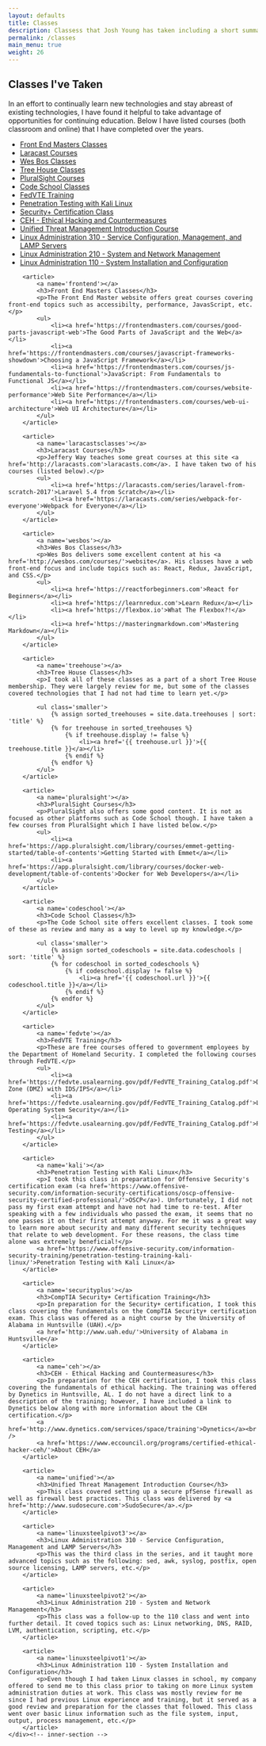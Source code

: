 ```yaml
---
layout: defaults
title: Classes
description: Classess that Josh Young has taken including a short summary of each class.
permalink: /classes
main_menu: true
weight: 26
---
```


<section>
    <div class='inner-section'>
        <h2>Classes I've Taken</h2>
        <article>
            <p>In an effort to continually learn new technologies and stay abreast of existing technologies, I have found it helpful to take advantage of opportunities for continuing education. Below I have listed courses (both classroom and online) that I have completed over the years.</p>
            <ul class='anchor-list'>
                <li><a href='#frontend'>Front End Masters Classes</a></li>
                <li><a href='#laracastsclasses'>Laracast Courses</a></li>
                <li><a href='#wesbos'>Wes Bos Classes</a></li>
                <li><a href='#treehouse'>Tree House Classes</a></li>
                <li><a href='#pluralsight'>PluralSight Courses</a></li>
                <li><a href='#codeschool'>Code School Classes</a></li>
                <li><a href='#fedvte'>FedVTE Training</a></li>
                <li><a href='#kali'>Penetration Testing with Kali Linux</a></li>
                <li><a href='#securityplus'>Security+ Certification Class</a></li>
                <li><a href='#ceh'>CEH - Ethical Hacking and Countermeasures</a></li>
                <li><a href='#unified'>Unified Threat Management Introduction Course</a></li>
                <li><a href='#linuxsteelpivot3'>Linux Administration 310 - Service Configuration, Management, and LAMP Servers</a></li>
                <li><a href='#linuxsteelpivot2'>Linux Administration 210 - System and Network Management</a></li>
                <li><a href='#linuxsteelpivot1'>Linux Administration 110 - System Installation and Configuration</a></li>
            </ul>
        </article>

        <article>
            <a name='frontend'></a>
            <h3>Front End Masters Classes</h3>
            <p>The Front End Master website offers great courses covering front-end topics such as accessibilty, performance, JavasScript, etc.</p>
            <ul>
                <li><a href='https://frontendmasters.com/courses/good-parts-javascript-web'>The Good Parts of JavaScript and the Web</a></li>
                <li><a href='https://frontendmasters.com/courses/javascript-frameworks-showdown'>Choosing a JavaScript Framework</a></li>
                <li><a href='https://frontendmasters.com/courses/js-fundamentals-to-functional'>JavaScript: From Fundamentals to Functional JS</a></li>
                <li><a href='https://frontendmasters.com/courses/website-performance'>Web Site Performance</a></li>
                <li><a href='https://frontendmasters.com/courses/web-ui-architecture'>Web UI Architecture</a></li>
            </ul>
        </article>

        <article>
            <a name='laracastsclasses'></a>
            <h3>Laracast Courses</h3>
            <p>Jeffery Way teaches some great courses at this site <a href='http://laracasts.com'>laracasts.com</a>. I have taken two of his courses (listed below).</p>
            <ul>
                <li><a href='https://laracasts.com/series/laravel-from-scratch-2017'>Laravel 5.4 from Scratch</a></li>
                <li><a href='https://laracasts.com/series/webpack-for-everyone'>Webpack for Everyone</a></li>
            </ul>
        </article>

        <article>
            <a name='wesbos'></a>
            <h3>Wes Bos Classes</h3>
            <p>Wes Bos delivers some excellent content at his <a href='http://wesbos.com/courses/'>website</a>. His classes have a web front-end focus and include topics such as: React, Redux, JavaScript, and CSS.</p>
            <ul>
                <li><a href='https://reactforbeginners.com'>React for Beginners</a></li>
                <li><a href='https://learnredux.com'>Learn Redux</a></li>
                <li><a href='https://flexbox.io'>What The Flexbox?!</a></li>
                <li><a href='https://masteringmarkdown.com'>Mastering Markdown</a></li>
            </ul>
        </article>

        <article>
            <a name='treehouse'></a>
            <h3>Tree House Classes</h3>
            <p>I took all of these classes as a part of a short Tree House membership. They were largely review for me, but some of the classes covered technologies that I had not had time to learn yet.</p>

            <ul class='smaller'>
                {% assign sorted_treehouses = site.data.treehouses | sort: 'title' %}
                {% for treehouse in sorted_treehouses %}
                    {% if treehouse.display != false %}
                        <li><a href='{{ treehouse.url }}'>{{ treehouse.title }}</a></li>
                    {% endif %}
                {% endfor %}
            </ul>
        </article>

        <article>
            <a name='pluralsight'></a>
            <h3>PluralSight Courses</h3>
            <p>PluralSight also offers some good content. It is not as focused as other platforms such as Code School though. I have taken a few courses from PluralSight which I have listed below.</p>
            <ul>
                <li><a href='https://app.pluralsight.com/library/courses/emmet-getting-started/table-of-contents'>Getting Started with Emmet</a></li>
                <li><a href='https://app.pluralsight.com/library/courses/docker-web-development/table-of-contents'>Docker for Web Developers</a></li>
            </ul>
        </article>

        <article>
            <a name='codeschool'></a>
            <h3>Code School Classes</h3>
            <p>The Code School site offers excellent classes. I took some of these as review and many as a way to level up my knowledge.</p>

            <ul class='smaller'>
                {% assign sorted_codeschools = site.data.codeschools | sort: 'title' %}
                {% for codeschool in sorted_codeschools %}
                    {% if codeschool.display != false %}
                        <li><a href='{{ codeschool.url }}'>{{ codeschool.title }}</a></li>
                    {% endif %}
                {% endfor %}
            </ul>
        </article>

        <article>
            <a name='fedvte'></a>
            <h3>FedVTE Training</h3>
            <p>These are free courses offered to government employees by the Department of Homeland Security. I completed the following courses through FedVTE.</p>
            <ul>
                <li><a href='https://fedvte.usalearning.gov/pdf/FedVTE_Training_Catalog.pdf'>Demilitarized Zone (DMZ) with IDS/IPS</a></li>
                <li><a href='https://fedvte.usalearning.gov/pdf/FedVTE_Training_Catalog.pdf'>Linux Operating System Security</a></li>
                <li><a href='https://fedvte.usalearning.gov/pdf/FedVTE_Training_Catalog.pdf'>Penetration Testing</a></li>
            </ul>
        </article>

        <article>
            <a name='kali'></a>
            <h3>Penetration Testing with Kali Linux</h3>
            <p>I took this class in preparation for Offensive Security's certification exam (<a href='https://www.offensive-security.com/information-security-certifications/oscp-offensive-security-certified-professional/'>OSCP</a>). Unfortunately, I did not pass my first exam attempt and have not had time to re-test. After speaking with a few individuals who passed the exam, it seems that no one passes it on their first attempt anyway. For me it was a great way to learn more about security and many different security techniques that relate to web development. For these reasons, the class time alone was extremely beneficial!</p>
            <a href='https://www.offensive-security.com/information-security-training/penetration-testing-training-kali-linux/'>Penetration Testing with Kali Linux</a>
        </article>

        <article>
            <a name='securityplus'></a>
            <h3>CompTIA Security+ Certification Training</h3>
            <p>In preparation for the Security+ certification, I took this class covering the fundamentals on the CompTIA Security+ certification exam. This class was offered as a night course by the University of Alabama in Huntsville (UAH).</p>
            <a href='http://www.uah.edu/'>University of Alabama in Huntsville</a>
        </article>

        <article>
            <a name='ceh'></a>
            <h3>CEH - Ethical Hacking and Countermeasures</h3>
            <p>In preparation for the CEH certification, I took this class covering the fundamentals of ethical hacking. The training was offered by Dynetics in Huntsville, AL. I do not have a direct link to a description of the training; however, I have included a link to Dynetics below along with more information about the CEH certification.</p>
            <a href='http://www.dynetics.com/services/space/training'>Dynetics</a><br />
            <a href='https://www.eccouncil.org/programs/certified-ethical-hacker-ceh/'>About CEH</a>
        </article>

        <article>
            <a name='unified'></a>
            <h3>Unified Threat Management Introduction Course</h3>
            <p>This class covered setting up a secure pfSense firewall as well as firewall best practices. This class was delivered by <a href='http://www.sudosecure.com'>SudoSecure</a>.</p>
        </article>

        <article>
            <a name='linuxsteelpivot3'></a>
            <h3>Linux Administration 310 - Service Configuration, Management and LAMP Servers</h3>
            <p>This was the third class in the series, and it taught more advanced topics such as the following: sed, awk, syslog, postfix, open source licensing, LAMP servers, etc.</p>
        </article>

        <article>
            <a name='linuxsteelpivot2'></a>
            <h3>Linux Administration 210 - System and Network Management</h3>
            <p>This class was a follow-up to the 110 class and went into further detail. It coved topics such as: Linux networking, DNS, RAID, LVM, authentication, scripting, etc.</p>
        </article>

        <article>
            <a name='linuxsteelpivot1'></a>
            <h3>Linux Administration 110 - System Installation and Configuration</h3>
            <p>Even though I had taken Linux classes in school, my company offered to send me to this class prior to taking on more Linux system administration duties at work. This class was mostly review for me since I had previous Linux experience and training, but it served as a good review and preparation for the classes that followed. This class went over basic Linux information such as the file system, input, output, process management, etc.</p>
        </article>
    </div><!-- inner-section -->
</section>